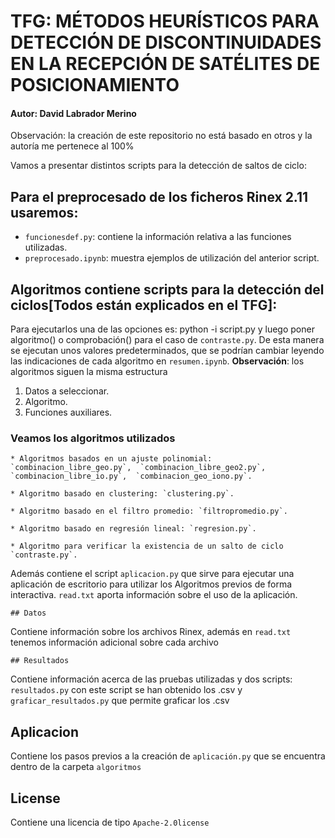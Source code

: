 # TFG: MÉTODOS HEURÍSTICOS PARA DETECCIÓN DE DISCONTINUIDADES EN LA RECEPCIÓN DE SATÉLITES DE POSICIONAMIENTO
#### Autor: David Labrador Merino
Observación: la creación de este repositorio no está basado en otros y la autoría me pertenece al 100%

Vamos a presentar distintos scripts para la detección de saltos de ciclo:
## Para el preprocesado de los ficheros Rinex 2.11 usaremos:

* `funcionesdef.py`: contiene la información relativa a las funciones utilizadas. 
*  `preprocesado.ipynb`: muestra ejemplos de utilización del anterior script.

## Algoritmos contiene scripts para la detección del ciclos[Todos están explicados en el TFG]:

Para ejecutarlos una de las opciones es: python -i script.py y luego poner algoritmo() o comprobación() para el caso de `contraste.py`. De esta manera se ejecutan unos valores predeterminados, que se podrían cambiar leyendo las indicaciones de cada algoritmo en `resumen.ipynb`.
__Observación__: los algoritmos siguen la misma estructura
1. Datos a seleccionar.
2. Algoritmo.
3. Funciones auxiliares.

### Veamos los algoritmos utilizados
	* Algoritmos basados en un ajuste polinomial: `combinacion_libre_geo.py`,  `combinacion_libre_geo2.py`,  `combinacion_libre_io.py`,  `combinacion_geo_iono.py`.
		
	* Algoritmo basado en clustering: `clustering.py`.

	* Algoritmo basado en el filtro promedio: `filtropromedio.py`.

	* Algoritmo basado en regresión lineal: `regresion.py`.

	* Algoritmo para verificar la existencia de un salto de ciclo `contraste.py`. 

Además contiene el script `aplicacion.py` que sirve para ejecutar una aplicación de escritorio para utilizar los Algoritmos previos de forma interactiva.
 `read.txt` aporta información sobre el uso de la aplicación.

	

	## Datos

Contiene información sobre los archivos Rinex, además en `read.txt` tenemos información adicional sobre cada archivo

	## Resultados
	
Contiene información acerca de las pruebas utilizadas y dos scripts: `resultados.py` con este script se han obtenido los .csv y `graficar_resultados.py` que permite graficar los .csv

## Aplicacion

Contiene los pasos previos a la creación de `aplicación.py` que se encuentra dentro de la carpeta `algoritmos`

## License 

Contiene una licencia de tipo `Apache-2.0license`


